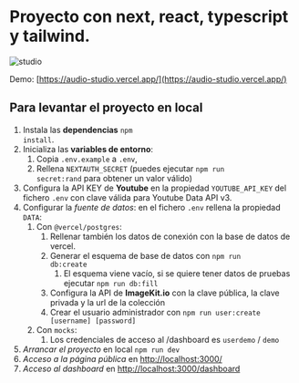 # Proyecto con next, react, typescript y tailwind.

![studio](https://github.com/MMestres/audio-studio/assets/951469/5b0d9d2b-1654-49ff-8ab2-029550495fa7)

Demo: [https://audio-studio.vercel.app/](https://audio-studio.vercel.app/)

## Para levantar el proyecto en local

1. Instala las **dependencias** <code>npm install</code>.
2. Inicializa las **variables de entorno**:
   1. Copia <code>.env.example</code> a <code>.env</code>,
   2. Rellena <code>NEXTAUTH_SECRET</code> (puedes ejecutar <code>npm run secret:rand</code> para obtener un valor válido)
3. Configura la API KEY de **Youtube** en la propiedad <code>YOUTUBE_API_KEY</code> del fichero <code>.env</code> con clave válida para Youtube Data API v3.
4. Configurar la *fuente de datos*: en el fichero <code>.env</code> rellena la propiedad <code>DATA</code>:
   1. Con <code>@vercel/postgres</code>: 
      1. Rellenar también los datos de conexión con la base de datos de vercel.
      2. Generar el esquema de base de datos con <code>npm run db:create</code>
         1. El esquema viene vacío, si se quiere tener datos de pruebas ejecutar <code>npm run db:fill</code>
      3. Configura la API de **ImageKit.io** con la clave pública, la clave privada y la url de la colección
      4. Crear el usuario administrador con <code>npm run user:create [username] [password]</code>
   2. Con <code>mocks</code>:
      1.  Los credenciales de acceso al /dashboard es <code>userdemo</code> / <code>demo</code>
5. *Arrancar el proyecto* en local <code>npm run dev</code>
6. *Acceso a la página pública* en [http://localhost:3000/](http://localhost:3000/)
7. *Acceso al dashboard* en [http://localhost:3000/dashboard](http://localhost:3000/dashboard)
